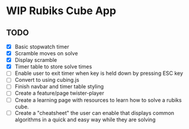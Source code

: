 # WIP Rubiks Cube App
## TODO
- [X] Basic stopwatch timer
- [X] Scramble moves on solve
- [X] Display scramble
- [X] Timer table to store solve times
- [ ] Enable user to exit timer when key is held down by pressing ESC key
- [ ] Convert to using cubing.js
- [ ] Finish navbar and timer table styling
- [ ] Create a feature/page twister-player
- [ ] Create a learning page with resources to learn how to solve a rubiks cube.
- [ ] Create a "cheatsheet" the user can enable that displays common algorithms in a quick and easy way while they are solving
